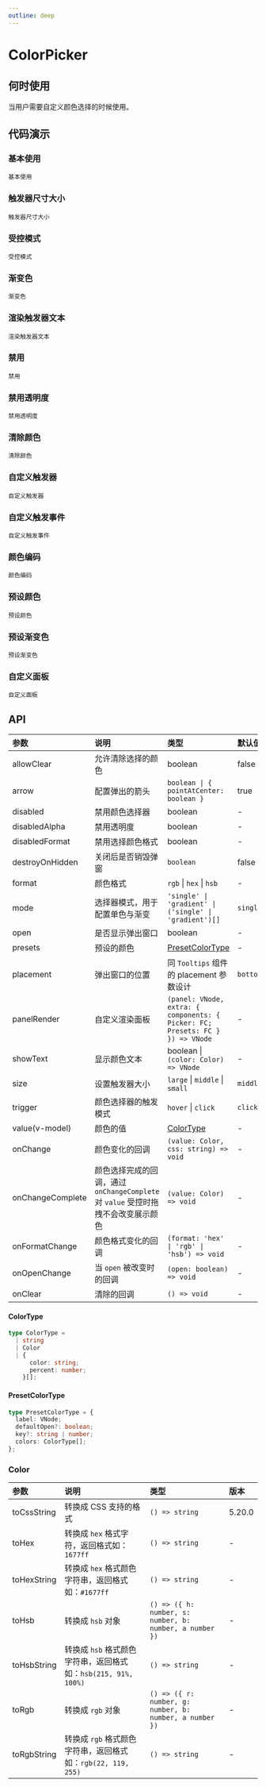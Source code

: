 ```yaml
---
outline: deep
---
```


# ColorPicker

## 何时使用

当用户需要自定义颜色选择的时候使用。

## 代码演示

### 基本使用

<Code src="color-picker/base.vue">基本使用</Code>

### 触发器尺寸大小

<Code src="color-picker/size.vue">触发器尺寸大小</Code>

### 受控模式

<Code src="color-picker/controlled.vue">受控模式</Code>

### 渐变色

<Code src="color-picker/line-gradient.vue" version="5.20.0">渐变色</Code>

### 渲染触发器文本

<Code src="color-picker/text-render.vue">渲染触发器文本</Code>

### 禁用

<Code src="color-picker/disabled.vue">禁用</Code>

### 禁用透明度

<Code src="color-picker/disabled-alpha.vue">禁用透明度</Code>

### 清除颜色

<Code src="color-picker/allowClear.vue">清除颜色</Code>

### 自定义触发器

<Code src="color-picker/trigger.vue">自定义触发器</Code>

### 自定义触发事件

<Code src="color-picker/trigger-event.vue">自定义触发事件</Code>

### 颜色编码

<Code src="color-picker/format.vue">颜色编码</Code>

### 预设颜色

<Code src="color-picker/presets.vue">预设颜色</Code>

### 预设渐变色

<Code src="color-picker/presets-line-gradient.vue" debug>预设渐变色</Code>

### 自定义面板

<Code src="color-picker/panel-render.vue">自定义面板</Code>

## API

| 参数 | 说明 | 类型 | 默认值 | 版本 |
| :-- | :-- | :-- | :-- | :-- |
| allowClear | 允许清除选择的颜色 | boolean | false |  |
| arrow | 配置弹出的箭头 | `boolean \| { pointAtCenter: boolean }` | true |  |
| disabled | 禁用颜色选择器 | boolean | - |  |
| disabledAlpha | 禁用透明度 | boolean | - | 5.8.0 |
| disabledFormat | 禁用选择颜色格式 | boolean | - |  |
| destroyOnHidden | 关闭后是否销毁弹窗 | `boolean` | false | 5.25.0 |
| format | 颜色格式 | `rgb` \| `hex` \| `hsb` | - |  |
| mode | 选择器模式，用于配置单色与渐变 | `'single' \| 'gradient' \| ('single' \| 'gradient')[]` | `single` | 5.20.0 |
| open | 是否显示弹出窗口 | boolean | - |  |
| presets | 预设的颜色 | [PresetColorType](#presetcolortype) | - |  |
| placement | 弹出窗口的位置 | 同 `Tooltips` 组件的 placement 参数设计 | `bottomLeft` |  |
| panelRender | 自定义渲染面板 | `(panel: VNode, extra: { components: { Picker: FC; Presets: FC } }) => VNode` | - | 5.7.0 |
| showText | 显示颜色文本 | boolean \| `(color: Color) => VNode` | - | 5.7.0 |
| size | 设置触发器大小 | `large` \| `middle` \| `small` | `middle` | 5.7.0 |
| trigger | 颜色选择器的触发模式 | `hover` \| `click` | `click` |  |
| value(v-model) | 颜色的值 | [ColorType](#colortype) | - |  |
| onChange | 颜色变化的回调 | `(value: Color, css: string) => void` | - |  |
| onChangeComplete | 颜色选择完成的回调，通过 `onChangeComplete` 对 `value` 受控时拖拽不会改变展示颜色 | `(value: Color) => void` | - | 5.7.0 |
| onFormatChange | 颜色格式变化的回调 | `(format: 'hex' \| 'rgb' \| 'hsb') => void` | - |  |
| onOpenChange | 当 `open` 被改变时的回调 | `(open: boolean) => void` | - |  |
| onClear | 清除的回调 | `() => void` | - | 5.6.0 |

#### ColorType

```typescript
type ColorType =
  | string
  | Color
  | {
      color: string;
      percent: number;
    }[];
```

#### PresetColorType

```typescript
type PresetColorType = {
  label: VNode;
  defaultOpen?: boolean;
  key?: string | number;
  colors: ColorType[];
};
```

### Color

<!-- prettier-ignore -->
| 参数 | 说明 | 类型 | 版本 |
| :-- | :-- | :-- | :-- |
| toCssString | 转换成 CSS 支持的格式 | `() => string` | 5.20.0 |
| toHex | 转换成 `hex` 格式字符，返回格式如：`1677ff` | `() => string` | - |
| toHexString | 转换成 `hex` 格式颜色字符串，返回格式如：`#1677ff` | `() => string` | - |
| toHsb | 转换成 `hsb` 对象  | `() => ({ h: number, s: number, b: number, a number })` | - |
| toHsbString | 转换成 `hsb` 格式颜色字符串，返回格式如：`hsb(215, 91%, 100%)` | `() => string` | - |
| toRgb | 转换成 `rgb` 对象  | `() => ({ r: number, g: number, b: number, a number })` | - |
| toRgbString | 转换成 `rgb` 格式颜色字符串，返回格式如：`rgb(22, 119, 255)` | `() => string` | - |
